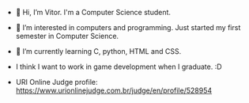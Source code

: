 - 👋 Hi, I’m Vitor. I'm a Computer Science student.
- 👀 I’m interested in computers and programming. Just started my first semester in Computer Science.
- 🌱 I’m currently learning C, python, HTML and CSS. 
- I think I want to work in game development when I graduate. :D


- URI Online Judge profile: https://www.urionlinejudge.com.br/judge/en/profile/528954
